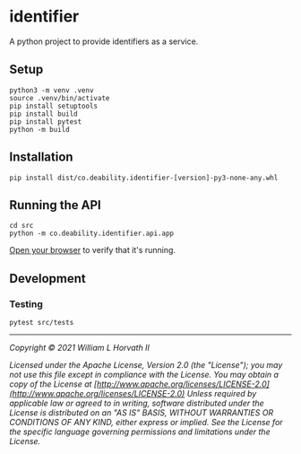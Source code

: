 # identifier
A python project to provide identifiers as a service.

## Setup

    python3 -m venv .venv
    source .venv/bin/activate
    pip install setuptools
    pip install build
    pip install pytest
    python -m build

## Installation
    
    pip install dist/co.deability.identifier-[version]-py3-none-any.whl


## Running the API

    cd src
    python -m co.deability.identifier.api.app

[Open your browser](http://localhost:5000/identifier) to verify that it's running. 

## Development

### Testing

    pytest src/tests

___
_Copyright © 2021 William L Horvath II_

_Licensed under the Apache License, Version 2.0 (the "License"); you may not use this file except in compliance with the License. You may obtain a copy of the License at [http://www.apache.org/licenses/LICENSE-2.0](http://www.apache.org/licenses/LICENSE-2.0) Unless required by applicable law or agreed to in writing, software distributed under the License is distributed on an "AS IS" BASIS,  WITHOUT WARRANTIES OR CONDITIONS OF ANY KIND, either express or implied. See the License for the specific language governing permissions and limitations under the License._
